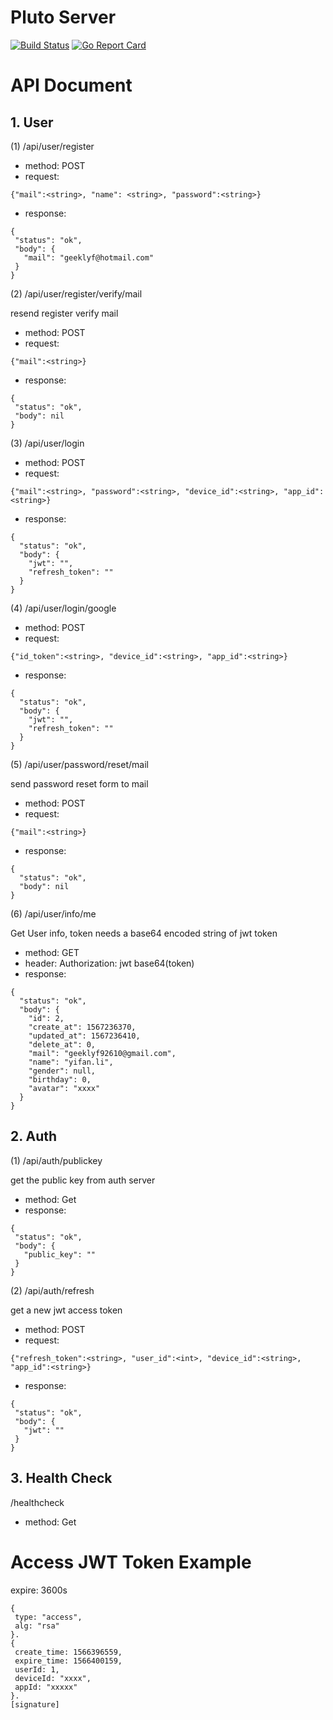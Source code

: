 # Pluto Server

[![Build Status](https://travis-ci.org/MuShare/pluto.svg?branch=master)](https://travis-ci.org/MuShare/pluto)
[![Go Report Card](https://goreportcard.com/badge/github.com/leeif/pluto)](https://goreportcard.com/report/github.com/leeif/pluto)

# API Document

## 1. User
(1) /api/user/register

 * method: POST
 * request: 
 ```
 {"mail":<string>, "name": <string>, "password":<string>}
 ```
 * response:
 ```
 {
  "status": "ok",
  "body": {
    "mail": "geeklyf@hotmail.com"
  }
}
 ```

(2) /api/user/register/verify/mail

resend register verify mail
 * method: POST
 * request:
 ```
 {"mail":<string>}
 ```
 * response:
 ```
{
  "status": "ok",
  "body": nil
}
 ```

(3) /api/user/login

* method: POST
* request:
```
{"mail":<string>, "password":<string>, "device_id":<string>, "app_id":<string>}
```
* response:
```
{
  "status": "ok",
  "body": {
    "jwt": "",
    "refresh_token": ""
  }
}
```

(4) /api/user/login/google

* method: POST
* request:
```
{"id_token":<string>, "device_id":<string>, "app_id":<string>}
```
* response:
```
{
  "status": "ok",
  "body": {
    "jwt": "",
    "refresh_token": ""
  }
}
```

(5) /api/user/password/reset/mail

send password reset form to mail
* method: POST
* request:
```
{"mail":<string>}
```
* response:
```
{
  "status": "ok",
  "body": nil
}
```

(6) /api/user/info/me

Get User info, token needs a base64 encoded string of jwt token
* method: GET
* header: Authorization: jwt base64(token)
* response:
```
{
  "status": "ok",
  "body": {
    "id": 2,
    "create_at": 1567236370,
    "updated_at": 1567236410,
    "delete_at": 0,
    "mail": "geeklyf92610@gmail.com",
    "name": "yifan.li",
    "gender": null,
    "birthday": 0,
    "avatar": "xxxx"
  }
}
```

## 2. Auth
(1) /api/auth/publickey

get the public key from auth server
 * method: Get
 * response:
 ```
{
  "status": "ok",
  "body": {
    "public_key": ""
  }
}
 ```
(2) /api/auth/refresh

get a new jwt access token
* method: POST
* request:
```
{"refresh_token":<string>, "user_id":<int>, "device_id":<string>, "app_id":<string>}
```
* response:
 ```
 {
  "status": "ok",
  "body": {
    "jwt": ""
  }
}
 ```

## 3. Health Check
/healthcheck
* method: Get

# Access JWT Token Example

expire: 3600s
```
{
 type: "access",
 alg: "rsa"
}.
{
 create_time: 1566396559,
 expire_time: 1566400159,
 userId: 1,
 deviceId: "xxxx",
 appId: "xxxxx"
}.
[signature]
```